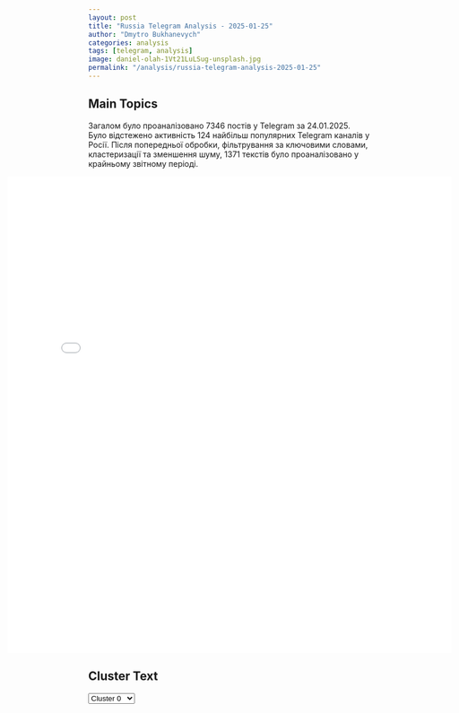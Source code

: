 ```yaml
---
layout: post
title: "Russia Telegram Analysis - 2025-01-25"
author: "Dmytro Bukhanevych"
categories: analysis
tags: [telegram, analysis]
image: daniel-olah-1Vt21LuLSug-unsplash.jpg
permalink: "/analysis/russia-telegram-analysis-2025-01-25"
---
```


<style>
    /* Adjusting iframe-container styles */
    .wide-iframe-container {
        width: calc(100% + 30vw);  /* Extending the width */
        margin-left: -15vw;       /* Negative margin to push to the left */
        overflow: hidden;         /* In case the iframe content spills over */
    }

    .wide-iframe-container iframe {
        width: 100%;  /* Making the iframe take the full width of its container */
        border: none; /* Removing any borders from the iframe */
    }

    /* Toggle mechanism */
    .hidden {
        display: none;
    }
    
    .show-content-target:checked + .show-content {
        display: block;
    }
</style>

<h2>Main Topics</h2>
<p>Загалом було проаналізовано 7346 постів у Telegram за 24.01.2025. Було відстежено активність 124 найбільш популярних Telegram каналів у Росії. Після попередньої обробки, фільтрування за ключовими словами, кластеризації та зменшення шуму, 1371 текстів було проаналізовано у крайньому звітному періоді.</p>
<!-- Embedding Main Plotly Visualization -->
<div class="wide-iframe-container">
    <iframe src="{{site.baseurl}}/visualizations/2025-01-25/fig_topics_time.html" height="850"></iframe>
</div>


<h2>Cluster Text</h2>

<!-- Dropdown to select a cluster -->
<select id="clusterSelector" onchange="displayClusterText()">
<option value="0">Cluster 0</option><option value="1">Cluster 1</option><option value="2">Cluster 2</option><option value="3">Cluster 3</option><option value="4">Cluster 4</option><option value="5">Cluster 5</option><option value="6">Cluster 6</option><option value="7">Cluster 7</option><option value="8">Cluster 8</option><option value="9">Cluster 9</option><option value="10">Cluster 10</option><option value="11">Cluster 11</option><option value="12">Cluster 12</option><option value="13">Cluster 13</option><option value="14">Cluster 14</option><option value="15">Cluster 15</option><option value="16">Cluster 16</option><option value="17">Cluster 17</option>
</select>

<!-- Display area for the selected cluster's text -->
<div id="clusterTextDisplay" class="hidden"></div>

<script type="text/javascript">
    var clusterDetails = {"0": "<b>Total Posts:</b> 32<br><b>Date:</b> 2025-01-24 21:41:07+00:00<br><b>Author:</b> pravda_gerashchenko<br><b>Link:</b> https://t.me/s/Pravda_Gerashchenko/108172<br><b>Subscribers:</b> 493310<br><b>Text:</b> \u0422\u0435\u043a\u0441\u0442: \u26a1\ufe0f\u0413\u043e\u0441\u0434\u0435\u043f\u0430\u0440\u0442\u0430\u043c\u0435\u043d\u0442 \u0421\u0428\u0410 \u0432\u0440\u0435\u043c\u0435\u043d\u043d\u043e \u043f\u0440\u0438\u043e\u0441\u0442\u0430\u043d\u043e\u0432\u0438\u043b \u043f\u043e\u0447\u0442\u0438 \u0432\u0441\u044e \u0438\u043d\u043e\u0441\u0442\u0440\u0430\u043d\u043d\u0443\u044e \u043f\u043e\u043c\u043e\u0449\u044c, \u0432 \u0442\u043e\u043c \u0447\u0438\u0441\u043b\u0435 \u0438 \u0423\u043a\u0440\u0430\u0438\u043d\u0435 \u2013 \u0421\u041c\u0418 \u041a\u0430\u043a \u0441\u043e\u043e\u0431\u0449\u0430\u044e\u0442 \u0432 \u0440\u044f\u0434\u0435 \u0438\u0437\u0434\u0430\u043d\u0438\u0439, \u0433\u043e\u0441\u0441\u0435\u043a\u0440\u0435\u0442\u0430\u0440\u044c \u0421\u0428\u0410 \u041c\u0430\u0440\u043a \u0420\u0443\u0431\u0438\u043e \u043e\u043f\u0443\u0431\u043b\u0438\u043a\u043e\u0432\u0430\u043b \u043d\u043e\u0432\u044b\u0435 \u0443\u043a\u0430\u0437\u0430\u043d\u0438\u044f, \u043f\u0440\u0438\u043e\u0441\u0442\u0430\u043d\u0430\u0432\u043b\u0438\u0432\u0430\u044e\u0449\u0438\u0435 \u0444\u0438\u043d\u0430\u043d\u0441\u0438\u0440\u043e\u0432\u0430\u043d\u0438\u0435 \u0431\u043e\u043b\u044c\u0448\u0438\u043d\u0441\u0442\u0432\u0430 \u043f\u0440\u043e\u0433\u0440\u0430\u043c\u043c \u0438\u043d\u043e\u0441\u0442\u0440\u0430\u043d\u043d\u043e\u0439 \u043f\u043e\u043c\u043e\u0449\u0438 \u043d\u0430 90 \u0434\u043d\u0435\u0439. \u0418\u0441\u043a\u043b\u044e\u0447\u0435\u043d\u0438\u0435\u043c \u0441\u0442\u0430\u043d\u0435\u0442 \u0432\u043e\u0435\u043d\u043d\u043e\u0435 \u0444\u0438\u043d\u0430\u043d\u0441\u0438\u0440\u043e\u0432\u0430\u043d\u0438\u0435 \u0415\u0433\u0438\u043f\u0442\u0430 \u0438 \u0418\u0437\u0440\u0430\u0438\u043b\u044f, \u0430 \u0442\u0430\u043a\u0436\u0435 \u0447\u0440\u0435\u0437\u0432\u044b\u0447\u0430\u0439\u043d\u0430\u044f \u043f\u0440\u043e\u0434\u043e\u0432\u043e\u043b\u044c\u0441\u0442\u0432\u0435\u043d\u043d\u0430\u044f \u043f\u043e\u043c\u043e\u0449\u044c.\u041f\u043e \u0438\u043d\u0444\u043e\u0440\u043c\u0430\u0446\u0438\u0438 Politico, \u0432\u0440\u0435\u043c\u0435\u043d\u043d\u043e \u043e\u0441\u0442\u0430\u043d\u043e\u0432\u043b\u0435\u043d\u043e \u0438 \u0432\u044b\u0434\u0435\u043b\u0435\u043d\u0438\u0435 \u0441\u0440\u0435\u0434\u0441\u0442\u0432 \u043d\u0430 \u043e\u0434\u043e\u0431\u0440\u0435\u043d\u043d\u044b\u0435 \u043f\u0440\u043e\u0435\u043a\u0442\u044b, \u0432 \u0447\u0430\u0441\u0442\u043d\u043e\u0441\u0442\u0438 \u043f\u043e\u043c\u043e\u0449\u044c \u0423\u043a\u0440\u0430\u0438\u043d\u0435. \u0418\u0441\u0442\u043e\u0447\u043d\u0438\u043a\u0438 \u0438\u0437\u0434\u0430\u043d\u0438\u044f \u0443\u0442\u0432\u0435\u0440\u0436\u0434\u0430\u044e\u0442, \u0447\u0442\u043e \u0434\u0430\u043b\u044c\u043d\u0435\u0439\u0448\u0438\u0435 \u0440\u0435\u0448\u0435\u043d\u0438\u044f \u043e \u043f\u0440\u043e\u0434\u043b\u0435\u043d\u0438\u0438, \u0438\u0437\u043c\u0435\u043d\u0435\u043d\u0438\u0438 \u0438\u043b\u0438 \u043f\u0440\u0435\u043a\u0440\u0430\u0449\u0435\u043d\u0438\u0438 \u043f\u0440\u043e\u0433\u0440\u0430\u043c\u043c \u0431\u0443\u0434\u0443\u0442 \u043f\u0440\u0438\u043d\u0438\u043c\u0430\u0442\u044c\u0441\u044f \u043f\u043e\u0441\u043b\u0435 \u0437\u0430\u0432\u0435\u0440\u0448\u0435\u043d\u0438\u044f \u0430\u043d\u0430\u043b\u0438\u0437\u0430, \u043a\u043e\u0442\u043e\u0440\u044b\u0439 \u0434\u043e\u043b\u0436\u0435\u043d \u0431\u044b\u0442\u044c \u043f\u0440\u0435\u0434\u0441\u0442\u0430\u0432\u043b\u0435\u043d \u0447\u0435\u0440\u0435\u0437 85 \u0434\u043d\u0435\u0439.\u0412 USAID (\u0410\u0433\u0435\u043d\u0442\u0441\u0442\u0432\u043e \u0421\u0428\u0410 \u043f\u043e \u043c\u0435\u0436\u0434\u0443\u043d\u0430\u0440\u043e\u0434\u043d\u043e\u043c\u0443 \u0440\u0430\u0437\u0432\u0438\u0442\u0438\u044e) \u0442\u0430\u043a\u0436\u0435 \u0437\u0430\u044f\u0432\u0438\u043b\u0438, \u0447\u0442\u043e \u0438\u043c \u043f\u0440\u0438\u043a\u0430\u0437\u0430\u043b\u0438 \u043f\u0440\u0435\u043a\u0440\u0430\u0442\u0438\u0442\u044c \u0432\u0441\u0435 \u043f\u0440\u043e\u0435\u043a\u0442\u044b \u0432 \u0423\u043a\u0440\u0430\u0438\u043d\u0435, \u043e\u0442\u043c\u0435\u0447\u0430\u0435\u0442 Reuters.\u0421\u0440\u0435\u0434\u0438 \u0437\u0430\u043c\u043e\u0440\u043e\u0436\u0435\u043d\u043d\u044b\u0445 \u043f\u0440\u043e\u0435\u043a\u0442\u043e\u0432 \u2014 \u043f\u043e\u0434\u0434\u0435\u0440\u0436\u043a\u0430 \u0448\u043a\u043e\u043b \u0438 \u043c\u0435\u0434\u0438\u0446\u0438\u043d\u0441\u043a\u0430\u044f \u043f\u043e\u043c\u043e\u0449\u044c, \u0432 \u0442\u043e\u043c \u0447\u0438\u0441\u043b\u0435 \u043d\u0435\u043e\u0442\u043b\u043e\u0436\u043d\u0430\u044f \u043f\u043e\u043c\u043e\u0449\u044c \u043c\u0430\u0442\u0435\u0440\u044f\u043c \u0438 \u0432\u0430\u043a\u0446\u0438\u043d\u0430\u0446\u0438\u044f \u0434\u0435\u0442\u0435\u0439.\u0412\u043c\u0435\u0441\u0442\u0435 \u0441 \u0442\u0435\u043c \u043a\u043e\u0440\u0440\u0435\u0441\u043f\u043e\u043d\u0434\u0435\u043d\u0442 \"\u0413\u043e\u043b\u043e\u0441\u0430 \u0410\u043c\u0435\u0440\u0438\u043a\u0438\" \u041e\u0441\u0442\u0430\u043f \u042f\u0440\u044b\u0448, \u0441\u0441\u044b\u043b\u0430\u044f\u0441\u044c \u043d\u0430 \u0438\u0441\u0442\u043e\u0447\u043d\u0438\u043a\u0438 \u0432 \u041f\u0435\u043d\u0442\u0430\u0433\u043e\u043d\u0435, \u0443\u0442\u0432\u0435\u0440\u0436\u0434\u0430\u0435\u0442, \u0447\u0442\u043e \u0443\u043a\u0430\u0437 \u0413\u043e\u0441\u0434\u0435\u043f\u0430 \u043d\u0435 \u043a\u0430\u0441\u0430\u0435\u0442\u0441\u044f \u0432\u043e\u0435\u043d\u043d\u043e\u0439 \u043f\u043e\u0434\u0434\u0435\u0440\u0436\u043a\u0438 \u0423\u043a\u0440\u0430\u0438\u043d\u044b.\ud83d\ude80 \u041f\u043e\u0434\u043f\u0438\u0441\u0430\u0442\u044c\u0441\u044f / Eng X / Blue Sky / Eng \u0422elegram", "1": "<b>Total Posts:</b> 185<br><b>Date:</b> 2025-01-24 00:01:33+00:00<br><b>Author:</b> radarrussiia<br><b>Link:</b> https://t.me/s/radarrussiia/17969<br><b>Subscribers:</b> 666955<br><b>Text:</b> \u0422\u0435\u043a\u0441\u0442: \u042d\u043d\u0433\u0435\u043b\u044c\u0441 - \u043e\u043f\u0430\u0441\u043d\u043e\u0441\u0442\u044c \u043f\u043e \u0411\u041f\u041b\u0410\u2757\ufe0f\u0420\u0430\u0434\u0430\u0440 \u043f\u043e \u0432\u0441\u0435\u0439 \u0420\u043e\u0441\u0441\u0438\u0438 - @radarrussiia", "2": "<b>Total Posts:</b> 19<br><b>Date:</b> 2025-01-24 20:45:32+00:00<br><b>Author:</b> lentachold<br><b>Link:</b> https://t.me/s/lentachold/80578<br><b>Subscribers:</b> 404319<br><b>Text:</b> \u0422\u0435\u043a\u0441\u0442: \u0412 \u0421\u043b\u043e\u0432\u0430\u043a\u0438\u0438 \u043f\u0440\u043e\u0445\u043e\u0434\u044f\u0442 \u043c\u0430\u0441\u0441\u043e\u0432\u044b\u0435 \u0430\u043d\u0442\u0438\u043f\u0440\u0430\u0432\u0438\u0442\u0435\u043b\u044c\u0441\u0442\u0432\u0435\u043d\u043d\u044b\u0435 \u043c\u0438\u0442\u0438\u043d\u0433\u0438.\u041f\u0440\u043e\u0442\u0435\u0441\u0442\u0443\u044e\u0449\u0438\u0435 \u0442\u0440\u0435\u0431\u0443\u044e\u0442 \u043e\u0442\u0441\u0442\u0430\u0432\u043a\u0438 \u043f\u0440\u0430\u0432\u0438\u0442\u0435\u043b\u044c\u0441\u0442\u0432\u0430 \u043f\u0440\u0435\u043c\u044c\u0435\u0440-\u043c\u0438\u043d\u0438\u0441\u0442\u0440\u0430 \u0420\u043e\u0431\u0435\u0440\u0442\u0430 \u0424\u0438\u0446\u043e \u0438 \u043f\u0440\u0435\u043a\u0440\u0430\u0449\u0435\u043d\u0438\u044f \u0441\u043e\u0442\u0440\u0443\u0434\u043d\u0438\u0447\u0435\u0441\u0442\u0432\u0430 \u0441 \u0420\u043e\u0441\u0441\u0438\u0435\u0439. \u0423\u0447\u0430\u0441\u0442\u043d\u0438\u043a\u0438 \u0430\u043a\u0446\u0438\u0439 \u0432\u044b\u043a\u0440\u0438\u043a\u0438\u0432\u0430\u044e\u0442 \u043b\u043e\u0437\u0443\u043d\u0433\u0438, \u0442\u0430\u043a\u0438\u0435 \u043a\u0430\u043a \u00ab\u0421\u043b\u043e\u0432\u0430\u043a\u0438\u044f \u2014 \u044d\u0442\u043e \u0415\u0432\u0440\u043e\u043f\u0430\u00bb.\u0418\u043d\u0438\u0446\u0438\u0430\u0442\u043e\u0440\u043e\u043c \u043f\u0440\u043e\u0442\u0435\u0441\u0442\u043e\u0432 \u0432\u044b\u0441\u0442\u0443\u043f\u0438\u043b\u0430 \u0433\u0440\u0430\u0436\u0434\u0430\u043d\u0441\u043a\u0430\u044f \u0430\u0441\u0441\u043e\u0446\u0438\u0430\u0446\u0438\u044f \u00ab\u041c\u0438\u0440 \u0423\u043a\u0440\u0430\u0438\u043d\u0435\u00bb.\u0420\u0430\u043d\u0435\u0435 \u0420\u043e\u0431\u0435\u0440\u0442 \u0424\u0438\u0446\u043e \u0437\u0430\u044f\u0432\u0438\u043b, \u0447\u0442\u043e \u043a\u043e\u043d\u0442\u0440\u0440\u0430\u0437\u0432\u0435\u0434\u043a\u0430 \u0441\u0442\u0440\u0430\u043d\u044b \u0440\u0430\u0441\u043f\u043e\u043b\u0430\u0433\u0430\u0435\u0442 \u0438\u043d\u0444\u043e\u0440\u043c\u0430\u0446\u0438\u0435\u0439 \u043e \u0432\u043e\u0437\u043c\u043e\u0436\u043d\u043e\u0439 \u0443\u0433\u0440\u043e\u0437\u0435 \u0433\u043e\u0441\u0443\u0434\u0430\u0440\u0441\u0442\u0432\u0435\u043d\u043d\u043e\u0433\u043e \u043f\u0435\u0440\u0435\u0432\u043e\u0440\u043e\u0442\u0430 \u0447\u0435\u0440\u0435\u0437 \u0443\u043b\u0438\u0447\u043d\u044b\u0435 \u043f\u0440\u043e\u0442\u0435\u0441\u0442\u044b \u0438 \u0437\u0430\u0445\u0432\u0430\u0442 \u0430\u0434\u043c\u0438\u043d\u0438\u0441\u0442\u0440\u0430\u0442\u0438\u0432\u043d\u044b\u0445 \u0437\u0434\u0430\u043d\u0438\u0439. \u041f\u043e \u0441\u043b\u043e\u0432\u0430\u043c \u043f\u0440\u0435\u043c\u044c\u0435\u0440\u0430, \u0432 \u0421\u043b\u043e\u0432\u0430\u043a\u0438\u044e \u043f\u0440\u0438\u0431\u044b\u043b\u0438 \u00ab\u0438\u043d\u043e\u0441\u0442\u0440\u0430\u043d\u043d\u044b\u0435 \u044d\u043a\u0441\u043f\u0435\u0440\u0442\u044b\u00bb, \u044f\u043a\u043e\u0431\u044b \u0441\u0432\u044f\u0437\u0430\u043d\u043d\u044b\u0435 \u0441 \u043f\u0440\u043e\u0432\u0435\u0434\u0435\u043d\u0438\u0435\u043c \u00ab\u0446\u0432\u0435\u0442\u043d\u044b\u0445 \u0440\u0435\u0432\u043e\u043b\u044e\u0446\u0438\u0439\u00bb \u0432 \u0413\u0440\u0443\u0437\u0438\u0438 \u0438 \u0423\u043a\u0440\u0430\u0438\u043d\u0435.", "3": "<b>Total Posts:</b> 68<br><b>Date:</b> 2025-01-24 10:47:53+00:00<br><b>Author:</b> voenkorkotenok<br><b>Link:</b> https://t.me/s/voenkorKotenok/61642<br><b>Subscribers:</b> 385082<br><b>Text:</b> \u0422\u0435\u043a\u0441\u0442: \u0412\u0435\u043b\u0438\u043a\u0430\u044f \u041d\u043e\u0432\u043e\u0441\u0451\u043b\u043a\u0430.\u0428\u0442\u0443\u0440\u043c\u044b \u0413\u0440\u0412 \"\u0412\u043e\u0441\u0442\u043e\u043a \u043f\u0440\u043e\u0434\u043e\u043b\u0436\u0430\u044e\u0442 \u043e\u0441\u0432\u043e\u0431\u043e\u0436\u0434\u0430\u0442\u044c \u043e\u0442 \u0443\u043a\u0440\u043e\u043f\u043e\u0432\u0441\u043a\u043e\u0439 \u043d\u0435\u0447\u0438\u0441\u0442\u0438\u00a0 \u043f\u0433\u0442. \u0413\u0430\u0440\u043d\u0438\u0437\u043e\u043d \u0440\u0430\u0437\u0440\u0435\u0437\u0430\u043d \u043d\u0430 \u0434\u0432\u0435 \u0447\u0430\u0441\u0442\u0438. \u0418\u0434\u0451\u0442 \u043f\u043b\u0430\u043d\u043e\u043c\u0435\u0440\u043d\u043e\u0435 \u0435\u0433\u043e \u0443\u043d\u0438\u0447\u0442\u043e\u0436\u0435\u043d\u0438\u0435. \u041f\u043b\u043e\u0442\u043d\u043e \u0440\u0430\u0431\u043e\u0442\u0430\u044e\u0442 \u0430\u0440\u0442\u0438\u043b\u043b\u0435\u0440\u0438\u044f, \u0430\u0440\u043c\u0435\u0439\u0441\u043a\u0430\u044f \u0430\u0432\u0438\u0430\u0446\u0438\u044f, \u043d\u0430\u0448\u0438 \u043e\u043f\u0435\u0440\u0430\u0442 \u043e\u0440\u044b \u0411\u041f\u041b\u0410 \u043a\u043e\u0441\u044f\u0442 \u0443\u043a\u0440\u043e\u043f, \u0447\u0435\u043c\u0443 \u0432 \u043f\u043e\u0434\u0442\u0432\u0435\u0440\u0436\u0434\u0435\u043d\u0438\u0435 \u0438\u043c\u0435\u044e\u0442\u0441\u044f \u043c\u043d\u043e\u0436\u0435\u0441\u0442\u0432\u0435\u043d\u043d\u044b\u0435 \u0432\u0438\u0434\u0435\u043e\u0444\u0438\u043a\u0441\u0430\u0446\u0438\u0438. \u041d\u0438 \u043e \u043a\u0430\u043a\u043e\u043c \u043e\u0442\u0445\u043e\u0434\u0435 \u0412\u0421\u0423 \u0438\u0437 \u043f\u0433\u0442 \u0438 \u0440\u0435\u0447\u0438 \u043d\u0435\u0442. \u0418\u043d\u0444\u043e\u0440\u043c\u0430\u0446\u0438\u044f, \u0447\u0442\u043e \u044f\u043a\u043e\u0431\u044b \u0443\u043a\u0440\u044b \u0441\u043c\u043e\u0433\u043b\u0438 \u0432\u044b\u0432\u0435\u0441\u0442\u0438 \u0433\u0430\u0440\u043d\u0438\u0437\u043e\u043d, \u043d\u0435 \u0441\u043e\u043e\u0442\u0432\u0435\u0442\u0441\u0442\u0432\u0443\u0435\u0442 \u0434\u0435\u0439\u0441\u0442\u0432\u0438\u0442\u0435\u043b\u044c\u043d\u043e\u0441\u0442\u0438. \u0412\u0441\u0435 \u043f\u043e\u043f\u044b\u0442\u043a\u0438 \u0432\u044b\u0445\u043e\u0434\u0430 \u043f\u0440\u043e\u0442\u0438\u0432\u043d\u0438\u043a\u0430 \u043f\u0435\u0440\u0435\u0441\u0435\u043a\u0430\u044e\u0442\u0441\u044f \u043d\u0430\u0448\u0438\u043c\u0438 \u0441\u0440\u0435\u0434\u0441\u0442\u0432\u0430\u043c\u0438 \u043f\u043e\u0440\u0430\u0436\u0435\u043d\u0438\u044f. @voenkorKotenok", "4": "<b>Total Posts:</b> 15<br><b>Date:</b> 2025-01-24 12:00:15+00:00<br><b>Author:</b> infomoscow24<br><b>Link:</b> https://t.me/s/infomoscow24/76418<br><b>Subscribers:</b> 443173<br><b>Text:</b> \u0422\u0435\u043a\u0441\u0442: \u25b6\ufe0f\u041f\u0440\u0438\u043c\u0435\u0440\u043d\u043e 450 \u0442\u044b\u0441\u044f\u0447 \u0447\u0435\u043b\u043e\u0432\u0435\u043a \u0437\u0430\u043a\u043b\u044e\u0447\u0438\u043b\u0438 \u043a\u043e\u043d\u0442\u0440\u0430\u043a\u0442 \u043d\u0430 \u0432\u043e\u0435\u043d\u043d\u0443\u044e \u0441\u043b\u0443\u0436\u0431\u0443 \u0432 2024 \u0433\u043e\u0434\u0443, \u0435\u0449\u0435 40 \u0442\u044b\u0441\u044f\u0447 \u0432\u0441\u0442\u0443\u043f\u0438\u043b\u0438 \u0432 \u0434\u043e\u0431\u0440\u043e\u0432\u043e\u043b\u044c\u0447\u0435\u0441\u043a\u0438\u0435 \u0444\u043e\u0440\u043c\u0438\u0440\u043e\u0432\u0430\u043d\u0438\u044f, \u0441\u043e\u043e\u0431\u0449\u0438\u043b \u0414\u043c\u0438\u0442\u0440\u0438\u0439 \u041c\u0435\u0434\u0432\u0435\u0434\u0435\u0432. \u0422\u0430\u043a\u0438\u0435 \u0442\u0435\u043c\u043f\u044b \u043d\u0430\u0431\u043e\u0440\u0430 \u043f\u043e \u043a\u043e\u043d\u0442\u0440\u0430\u043a\u0442\u0443 \u043d\u0430\u0434\u043e \u0441\u043e\u0445\u0440\u0430\u043d\u044f\u0442\u044c \u0438 \u0434\u0430\u043b\u044c\u0448\u0435, \u0434\u043e\u0431\u0430\u0432\u0438\u043b \u0437\u0430\u043c\u0433\u043b\u0430\u0432\u044b \u0421\u043e\u0432\u0431\u0435\u0437\u0430.\ud83c\udd97 \u041f\u043e\u0434\u043f\u0438\u0441\u0430\u0442\u044c\u0441\u044f \u043d\u0430 \u041c\u043e\u0441\u043a\u0432\u0430 24", "5": "<b>Total Posts:</b> 16<br><b>Date:</b> 2025-01-24 10:35:11+00:00<br><b>Author:</b> novosti_efir<br><b>Link:</b> https://t.me/s/novosti_efir/65323<br><b>Subscribers:</b> 3583674<br><b>Text:</b> \u0422\u0435\u043a\u0441\u0442: \u0422\u0440\u0430\u043c\u043f \u043e\u0431\u0432\u0438\u043d\u0438\u043b \u0420\u043e\u0441\u0441\u0438\u044e \u0432 \u043a\u0440\u0430\u0436\u0435 \u0433\u0438\u043f\u0435\u0440\u0437\u0432\u0443\u043a\u043e\u0432\u044b\u0445 \u0440\u0430\u043a\u0435\u0442.\u041f\u043e \u0435\u0433\u043e \u0441\u043b\u043e\u0432\u0430\u043c, \u0432\u043e \u0432\u0440\u0435\u043c\u0435\u043d\u0430 \u043f\u0440\u0430\u0432\u043b\u0435\u043d\u0438\u044f \u0411\u0430\u0440\u0430\u043a\u0430 \u041e\u0431\u0430\u043c\u044b \u00ab\u043e\u0447\u0435\u043d\u044c \u043f\u043b\u043e\u0445\u043e\u0439 \u0447\u0435\u043b\u043e\u0432\u0435\u043a\u00bb \u043f\u0435\u0440\u0435\u0434\u0430\u043b \u041c\u043e\u0441\u043a\u0432\u0435 \u0447\u0435\u0440\u0442\u0435\u0436\u0438, \u0438\u0437-\u0437\u0430 \u0447\u0435\u0433\u043e \u0443 \u0421\u0428\u0410 \u0434\u043e \u0441\u0438\u0445 \u043f\u043e\u0440 \u043d\u0435\u0442 \u0433\u0438\u043f\u0435\u0440\u0437\u0432\u0443\u043a\u043e\u0432\u043e\u0433\u043e \u043e\u0440\u0443\u0436\u0438\u044f.\u0422\u0440\u0430\u043c\u043f \u0440\u0430\u0441\u0441\u043a\u0430\u0437\u0430\u043b, \u0447\u0442\u043e \u0443\u0436\u0435 \u043e\u0442\u0434\u0430\u043b \u043f\u0440\u0438\u043a\u0430\u0437 \u043e \u0441\u043e\u0437\u0434\u0430\u043d\u0438\u0438 \u0442\u0443\u0440\u0431\u043e\u0433\u0438\u043f\u0435\u0440\u0437\u0432\u0443\u043a\u043e\u0432\u043e\u0433\u043e \u043e\u0440\u0443\u0436\u0438\u044f, \u043e\u0434\u043d\u0430\u043a\u043e \u0420\u043e\u0441\u0441\u0438\u044f \u0442\u0430\u043a\u043e\u0435 \u0443\u0436\u0435 \u0441\u043e\u0437\u0434\u0430\u043b\u0430. \u0422\u043e\u0436\u0435 \u043f\u043e \u0432\u0438\u043d\u0435 \u0430\u0434\u043c\u0438\u043d\u0438\u0441\u0442\u0440\u0430\u0446\u0438\u0438 \u041e\u0431\u0430\u043c\u044b\ud83d\udce2 \u041f\u0440\u044f\u043c\u043e\u0439 \u044d\u0444\u0438\u0440", "6": "<b>Total Posts:</b> 25<br><b>Date:</b> 2025-01-24 04:36:17+00:00<br><b>Author:</b> dimsmirnov175<br><b>Link:</b> https://t.me/s/dimsmirnov175/88827<br><b>Subscribers:</b> 343421<br><b>Text:</b> \u0422\u0435\u043a\u0441\u0442: \u041c\u0438\u043d\u043e\u0431\u043e\u0440\u043e\u043d\u044b \u0420\u043e\u0441\u0441\u0438\u0438:\u0412 \u0442\u0435\u0447\u0435\u043d\u0438\u0435 \u043f\u0440\u043e\u0448\u0435\u0434\u0448\u0435\u0439 \u043d\u043e\u0447\u0438 \u0434\u0435\u0436\u0443\u0440\u043d\u044b\u043c\u0438 \u0441\u0440\u0435\u0434\u0441\u0442\u0432\u0430\u043c\u0438 \u041f\u0412\u041e \u043f\u0435\u0440\u0435\u0445\u0432\u0430\u0447\u0435\u043d \u0438 \u0443\u043d\u0438\u0447\u0442\u043e\u0436\u0435\u043d 121 \u0443\u043a\u0440\u0430\u0438\u043d\u0441\u043a\u0438\u0439 \u0431\u0435\u0441\u043f\u0438\u043b\u043e\u0442\u043d\u044b\u0439 \u043b\u0435\u0442\u0430\u0442\u0435\u043b\u044c\u043d\u044b\u0439 \u0430\u043f\u043f\u0430\u0440\u0430\u0442: 37 \u2013 \u043d\u0430\u0434 \u0442\u0435\u0440\u0440\u0438\u0442\u043e\u0440\u0438\u0435\u0439 \u0411\u0440\u044f\u043d\u0441\u043a\u043e\u0439 \u043e\u0431\u043b\u0430\u0441\u0442\u0438, 20 \u2013 \u043d\u0430\u0434 \u0442\u0435\u0440\u0440\u0438\u0442\u043e\u0440\u0438\u0435\u0439 \u0420\u044f\u0437\u0430\u043d\u0441\u043a\u043e\u0439 \u043e\u0431\u043b\u0430\u0441\u0442\u0438, 17 \u2014 \u043d\u0430\u0434 \u0442\u0435\u0440\u0440\u0438\u0442\u043e\u0440\u0438\u0435\u0439 \u041a\u0443\u0440\u0441\u043a\u043e\u0439 \u043e\u0431\u043b\u0430\u0441\u0442\u0438, 17 \u2013 \u043d\u0430\u0434 \u0442\u0435\u0440\u0440\u0438\u0442\u043e\u0440\u0438\u0435\u0439 \u0421\u0430\u0440\u0430\u0442\u043e\u0432\u0441\u043a\u043e\u0439 \u043e\u0431\u043b\u0430\u0441\u0442\u0438, 7 \u2013 \u043d\u0430\u0434 \u0442\u0435\u0440\u0440\u0438\u0442\u043e\u0440\u0438\u0435\u0439 \u0420\u043e\u0441\u0442\u043e\u0432\u0441\u043a\u043e\u0439 \u043e\u0431\u043b\u0430\u0441\u0442\u0438, 6 \u2013 \u043d\u0430\u0434 \u0442\u0435\u0440\u0440\u0438\u0442\u043e\u0440\u0438\u0435\u0439 \u041c\u043e\u0441\u043a\u043e\u0432\u0441\u043a\u043e\u0439 \u043e\u0431\u043b\u0430\u0441\u0442\u0438, 6 \u2013 \u043d\u0430\u0434 \u0442\u0435\u0440\u0440\u0438\u0442\u043e\u0440\u0438\u0435\u0439 \u0411\u0435\u043b\u0433\u043e\u0440\u043e\u0434\u0441\u043a\u043e\u0439 \u043e\u0431\u043b\u0430\u0441\u0442\u0438, 3 \u2013 \u043d\u0430\u0434 \u0442\u0435\u0440\u0440\u0438\u0442\u043e\u0440\u0438\u0435\u0439 \u0412\u043e\u0440\u043e\u043d\u0435\u0436\u0441\u043a\u043e\u0439 \u043e\u0431\u043b\u0430\u0441\u0442\u0438, 2 \u2013 \u043d\u0430\u0434 \u0442\u0435\u0440\u0440\u0438\u0442\u043e\u0440\u0438\u0435\u0439 \u0422\u0443\u043b\u044c\u0441\u043a\u043e\u0439 \u043e\u0431\u043b\u0430\u0441\u0442\u0438, 2 \u2013 \u043d\u0430\u0434 \u0442\u0435\u0440\u0440\u0438\u0442\u043e\u0440\u0438\u0435\u0439 \u041e\u0440\u043b\u043e\u0432\u0441\u043a\u043e\u0439 \u043e\u0431\u043b\u0430\u0441\u0442\u0438, 2 \u2013 \u043d\u0430\u0434 \u0442\u0435\u0440\u0440\u0438\u0442\u043e\u0440\u0438\u0435\u0439 \u041b\u0438\u043f\u0435\u0446\u043a\u043e\u0439 \u043e\u0431\u043b\u0430\u0441\u0442\u0438, 1 \u2013 \u043d\u0430\u0434 \u0442\u0435\u0440\u0440\u0438\u0442\u043e\u0440\u0438\u0435\u0439 \u0420\u0435\u0441\u043f\u0443\u0431\u043b\u0438\u043a\u0438 \u041a\u0440\u044b\u043c \u0438 1 \u2013 \u043d\u0430\u0434 \u041c\u043e\u0441\u043a\u0432\u043e\u0439.\u041f\u043e\u0434\u043f\u0438\u0448\u0438\u0441\u044c \u043d\u0430 \u041f\u0423\u041b N3", "7": "<b>Total Posts:</b> 21<br><b>Date:</b> 2025-01-24 16:09:14+00:00<br><b>Author:</b> novosti_voinaa<br><b>Link:</b> https://t.me/s/novosti_voinaa/27353<br><b>Subscribers:</b> 3268234<br><b>Text:</b> \u0422\u0435\u043a\u0441\u0442: \u00ab\u0414\u0430 \u043b\u0430\u0434\u043d\u043e? \u0411\u043e\u043b\u044c\u0448\u0435!\u00bb \u0412\u043b\u0430\u0434\u0438\u043c\u0438\u0440 \u041f\u0443\u0442\u0438\u043d \u043f\u043e\u0438\u043d\u0442\u0435\u0440\u0435\u0441\u043e\u0432\u0430\u043b\u0441\u044f, \u043a\u0430\u043a\u0430\u044f \u0441\u0440\u0435\u0434\u043d\u044f\u044f \u0437\u0430\u0440\u043f\u043b\u0430\u0442\u0430 \u0432 \u041c\u043e\u0441\u043a\u0432\u0435.\u2014 140-160 \u0442\u044b\u0441\u044f\u0447 \u0440\u0443\u0431\u043b\u0435\u0439, \u2014 \u043e\u0442\u0432\u0435\u0442\u0438\u043b \u0421\u0435\u0440\u0433\u0435\u0439 \u0421\u043e\u0431\u044f\u043d\u0438\u043d.\u041f\u0440\u0435\u0437\u0438\u0434\u0435\u043d\u0442, \u043a\u0430\u0436\u0435\u0442\u0441\u044f, \u043d\u0435 \u043f\u043e\u0432\u0435\u0440\u0438\u043b, \u0447\u0442\u043e \u0442\u0430\u043a \u043c\u0430\u043b\u043e.\u0416\u0438\u0442\u0435\u043b\u0438 \u0440\u0435\u0433\u0438\u043e\u043d\u043e\u0432, \u0447\u0442\u043e \u0441 \u043b\u0438\u0446\u043e\u043c?\u041f\u043e\u0434\u043f\u0438\u0441\u0430\u0442\u044c\u0441\u044f \u043d\u0430 \u0421\u041c\u0418", "8": "<b>Total Posts:</b> 265<br><b>Date:</b> 2025-01-24 14:52:47+00:00<br><b>Author:</b> dva_majors<br><b>Link:</b> https://t.me/s/dva_majors/63096<br><b>Subscribers:</b> 1218631<br><b>Text:</b> \u0422\u0435\u043a\u0441\u0442: \u0412\u0435\u0440\u0445\u043e\u0432\u043d\u044b\u0439:\u25aa\ufe0f\u0420\u043e\u0441\u0441\u0438\u044f \u0433\u043e\u0442\u043e\u0432\u0430 \u043a \u043f\u0435\u0440\u0435\u0433\u043e\u0432\u043e\u0440\u0430\u043c \u043f\u043e \u0423\u043a\u0440\u0430\u0438\u043d\u0435\u25aa\ufe0f\u041c\u043e\u0441\u043a\u0432\u0430 \u0432\u0438\u0434\u0438\u0442 \u0437\u0430\u044f\u0432\u043b\u0435\u043d\u0438\u044f \u0422\u0440\u0430\u043c\u043f\u0430 \u043e \u0433\u043e\u0442\u043e\u0432\u043d\u043e\u0441\u0442\u0438 \u043a \u0441\u043e\u0432\u043c\u0435\u0441\u0442\u043d\u043e\u0439 \u0440\u0430\u0431\u043e\u0442\u0435, \u0432\u0441\u0435\u0433\u0434\u0430 \u043a \u044d\u0442\u043e\u043c\u0443 \u043e\u0442\u043a\u0440\u044b\u0442\u0430.\u2757\ufe0f\u041d\u041e:\u0420\u0435\u0448\u0435\u043d\u0438\u0435 \u0417\u0435\u043b\u0435\u043d\u0441\u043a\u043e\u0433\u043e \u043e \u0437\u0430\u043f\u0440\u0435\u0442\u0435 \u0434\u0438\u0430\u043b\u043e\u0433\u0430 \u0441 \u0420\u0424 \u0434\u0435\u043b\u0430\u0435\u0442 \u043d\u0435\u043b\u0435\u0433\u0438\u0442\u0438\u043c\u043d\u044b\u043c\u0438 \u0432\u043e\u0437\u043c\u043e\u0436\u043d\u044b\u0435 \u043f\u0435\u0440\u0435\u0433\u043e\u0432\u043e\u0440\u044b\u25aa\ufe0f\u0423 \u0422\u0440\u0430\u043c\u043f\u0430 \u0432 2020 \u0433. \u0443\u043a\u0440\u0430\u043b\u0438 \u043f\u043e\u0431\u0435\u0434\u0443 \u043d\u0430 \u0432\u044b\u0431\u043e\u0440\u0430\u0445. \u0415\u0441\u043b\u0438 \u0431\u044b \u0435\u0451 \u043d\u0435 \u0443\u043a\u0440\u0430\u043b\u0438, \u043d\u044b\u043d\u0435\u0448\u043d\u0435\u0433\u043e \u043a\u0440\u0438\u0437\u0438\u0441\u0430 \u0432 \u0423\u043a\u0440\u0430\u0438\u043d\u0435 \u043c\u043e\u0433\u043b\u043e \u043d\u0435 \u0431\u044b\u0442\u044c\u0414\u0432\u0430 \u043c\u0430\u0439\u043e\u0440\u0430", "9": "<b>Total Posts:</b> 129<br><b>Date:</b> 2025-01-24 11:35:01+00:00<br><b>Author:</b> ostashkonews<br><b>Link:</b> https://t.me/s/OstashkoNews/169174<br><b>Subscribers:</b> 415486<br><b>Text:</b> \u0422\u0435\u043a\u0441\u0442: \ud83e\ude96 \u0412\u0421\u0423 \u0441\u043e\u0441\u0440\u0435\u0434\u043e\u0442\u0430\u0447\u0438\u0432\u0430\u044e\u0442 \u0441\u0432\u043e\u0438 \u0441\u0438\u043b\u044b \u0434\u043b\u044f \u043e\u0431\u043e\u0440\u043e\u043d\u044b \u0437\u0430\u0445\u0432\u0430\u0447\u0435\u043d\u043d\u044b\u0445 \u0442\u0435\u0440\u0440\u0438\u0442\u043e\u0440\u0438\u0439 \u0432 \u041a\u0443\u0440\u0441\u043a\u043e\u0439 \u043e\u0431\u043b\u0430\u0441\u0442\u0438\u041e\u0436\u0435\u0441\u0442\u043e\u0447\u0451\u043d\u043d\u044b\u0435 \u0431\u043e\u0438 \u043d\u0430 \u043a\u0443\u0440\u0441\u043a\u043e\u043c \u043d\u0430\u043f\u0440\u0430\u0432\u043b\u0435\u043d\u0438\u0438 \u043f\u0440\u043e\u0434\u043e\u043b\u0436\u0430\u044e\u0442\u0441\u044f. \u0412 \u043d\u0430\u0441\u0442\u043e\u044f\u0449\u0435\u0435 \u0432\u0440\u0435\u043c\u044f \u043d\u0430 \u043f\u0440\u0438\u0433\u0440\u0430\u043d\u0438\u0447\u044c\u0435 \u0441\u043e\u0441\u0440\u0435\u0434\u043e\u0442\u043e\u0447\u0435\u043d\u043e \u043d\u0430\u0438\u0431\u043e\u043b\u044c\u0448\u0435\u0435 \u043a\u043e\u043b\u0438\u0447\u0435\u0441\u0442\u0432\u043e \u0431\u043e\u0435\u0432\u0438\u043a\u043e\u0432 \u041d\u0435\u0437\u0430\u043b\u0435\u0436\u043d\u043e\u0439, \u043f\u043e\u044d\u0442\u043e\u043c\u0443 \u043f\u0440\u043e\u0434\u0432\u0438\u0436\u0435\u043d\u0438\u0435 \u0412\u0421 \u0420\u0424 \u043f\u0440\u043e\u0445\u043e\u0434\u0438\u0442 \u043e\u0447\u0435\u043d\u044c \u0432\u044f\u0437\u043a\u043e.\u25aa\ufe0f\u0412 \u0440\u0435\u0437\u0443\u043b\u044c\u0442\u0430\u0442\u0435 \u0430\u0432\u0438\u0430\u0446\u0438\u043e\u043d\u043d\u044b\u0445 \u0438 \u0430\u0440\u0442\u0438\u043b\u043b\u0435\u0440\u0438\u0439\u0441\u043a\u0438\u0445 \u0443\u0434\u0430\u0440\u043e\u0432 \u043f\u043e \u043f\u043e\u0437\u0438\u0446\u0438\u044f\u043c \u0412\u0421\u0423 \u0432 \u0440\u0430\u0439\u043e\u043d\u0430\u0445 \u0411\u043e\u0433\u0434\u0430\u043d\u043e\u0432\u043a\u0438, \u0413\u0443\u0435\u0432\u043e \u0438 \u041a\u0430\u0437\u0430\u0447\u044c\u0435\u0439 \u041b\u043e\u043a\u043d\u0438 \u0431\u044b\u043b\u0438 \u0443\u043d\u0438\u0447\u0442\u043e\u0436\u0435\u043d\u044b \u0436\u0438\u0432\u0430\u044f \u0441\u0438\u043b\u0430 \u0438 \u0442\u0435\u0445\u043d\u0438\u043a\u0430 \u0432\u0440\u0430\u0433\u0430. \u25aa\ufe0f\u041d\u0430 \u043a\u0430\u0434\u0440\u0430\u0445 \u2013 \u0430\u043c\u0435\u0440\u0438\u043a\u0430\u043d\u0441\u043a\u0438\u0439 \u0442\u0430\u043d\u043a \u00abAbrams\u00bb, \u0432\u044b\u0432\u0435\u0434\u0435\u043d\u043d\u044b\u0439 \u0438\u0437 \u0441\u0442\u0440\u043e\u044f \u0432 \u0440\u0430\u0439\u043e\u043d\u0435 \u0434\u0435\u0440\u0435\u0432\u043d\u0438 \u0412\u0438\u043a\u0442\u043e\u0440\u043e\u0432\u043a\u0430 \u041a\u0443\u0440\u0441\u043a\u043e\u0439 \u043e\u0431\u043b\u0430\u0441\u0442\u0438.\u2796\u0420\u0430\u043d\u0435\u0435 \u0441\u043e\u043e\u0431\u0449\u0430\u043b\u043e\u0441\u044c, \u0447\u0442\u043e \u043f\u043e\u0442\u0435\u0440\u0438 \u0443\u043a\u0440\u0430\u0438\u043d\u0441\u043a\u0438\u0445 \u0431\u043e\u0435\u0432\u0438\u043a\u043e\u0432 \u0432 \u041a\u0443\u0440\u0441\u043a\u043e\u0439 \u043e\u0431\u043b\u0430\u0441\u0442\u0438 \u043f\u0435\u0440\u0435\u0432\u0430\u043b\u0438\u043b\u0438 \u0437\u0430 50 \u0442\u044b\u0441\u044f\u0447.\u041e\u0441\u0442\u0430\u0448\u043a\u043e! \u0412\u0430\u0436\u043d\u043e\u0435 | \u043f\u043e\u0434\u043f\u0438\u0448\u0438\u0441\u044c | #\u0432\u0430\u0436\u043d\u043e\u0435", "10": "<b>Total Posts:</b> 28<br><b>Date:</b> 2025-01-24 09:41:19+00:00<br><b>Author:</b> ejdailyru<br><b>Link:</b> https://t.me/s/ejdailyru/297733<br><b>Subscribers:</b> 562543<br><b>Text:</b> \u0422\u0435\u043a\u0441\u0442: \u2757\ufe0f\u041f\u0443\u0442\u0438\u043d \u0433\u043e\u0442\u043e\u0432 \u043a \u043a\u043e\u043d\u0442\u0430\u043a\u0442\u0443 \u0441 \u0422\u0440\u0430\u043c\u043f\u043e\u043c, \u041c\u043e\u0441\u043a\u0432\u0430 \u0436\u0434\u0435\u0442 \u0441\u0438\u0433\u043d\u0430\u043b\u043e\u0432, \u043f\u0440\u043e\u0438\u043d\u0444\u043e\u0440\u043c\u0438\u0440\u0443\u0435\u0442 \u043e \u0432\u043e\u0437\u043c\u043e\u0436\u043d\u043e\u043c \u0440\u0430\u0437\u0433\u043e\u0432\u043e\u0440\u0435 \u0441\u0432\u043e\u0435\u0432\u0440\u0435\u043c\u0435\u043d\u043d\u043e, \u0437\u0430\u044f\u0432\u0438\u043b \u041f\u0435\u0441\u043a\u043e\u0432.\u041f\u043b\u0430\u0442\u0444\u043e\u0440\u043c\u0430 X (ru)|\u041f\u043b\u0430\u0442\u0444\u043e\u0440\u043ca \u0425 (eng)|BlueSky|WhatsApp", "11": "<b>Total Posts:</b> 137<br><b>Date:</b> 2025-01-24 06:01:11+00:00<br><b>Author:</b> ejdailyru<br><b>Link:</b> https://t.me/s/ejdailyru/297676<br><b>Subscribers:</b> 562543<br><b>Text:</b> \u0422\u0435\u043a\u0441\u0442: \u0415\u0416. \u0423\u0442\u0440\u043e \u2014 \u0433\u043b\u0430\u0432\u043d\u044b\u0435 \u043d\u043e\u0432\u043e\u0441\u0442\u0438 \u043a \u044d\u0442\u043e\u043c\u0443 \u0447\u0430\u0441\u0443:1\ufe0f\u20e3 \u0412\u0421\u0423 \u044d\u0442\u043e\u0439 \u043d\u043e\u0447\u044c\u044e \u043f\u0440\u0435\u0434\u043f\u0440\u0438\u043d\u044f\u043b\u0438 \u043c\u0430\u0441\u0441\u0438\u0440\u043e\u0432\u0430\u043d\u043d\u0443\u044e \u0430\u0442\u0430\u043a\u0443 \u0411\u041f\u041b\u0410 \u043d\u0430 \u0440\u043e\u0441\u0441\u0438\u0439\u0441\u043a\u0438\u0435 \u0440\u0435\u0433\u0438\u043e\u043d\u044b, \u0441\u0440\u0435\u0434\u0441\u0442\u0432\u0430\u043c\u0438 \u041f\u0412\u041e \u0431\u044b\u043b \u0443\u043d\u0438\u0447\u0442\u043e\u0436\u0435\u043d 121 \u0434\u0440\u043e\u043d. \u0412 \u0420\u044f\u0437\u0430\u043d\u0438 \u0431\u044b\u043b \u0430\u0442\u0430\u043a\u043e\u0432\u0430\u043d \u043d\u0435\u0444\u0442\u0435\u0437\u0430\u0432\u043e\u0434. \u0412 \u0440\u0435\u0437\u0443\u043b\u044c\u0442\u0430\u0442\u0435 \u043f\u0430\u0434\u0435\u043d\u0438\u044f \u043e\u0431\u043b\u043e\u043c\u043a\u043e\u0432 \u043e\u0434\u043d\u043e\u0433\u043e \u0438\u0437 \u0431\u0435\u0441\u043f\u0438\u043b\u043e\u0442\u043d\u0438\u043a\u043e\u0432 \u0442\u0430\u043a\u0436\u0435 \u0437\u0430\u0433\u043e\u0440\u0435\u043b\u0441\u044f \u0447\u0430\u0441\u0442\u043d\u044b\u0439 \u0434\u043e\u043c \u0432 \u043e\u0434\u043d\u043e\u043c \u0438\u0437 \u0440\u0430\u0439\u043e\u043d\u043e\u0432. \u0410\u0442\u0430\u043a\u0435 \u0442\u0430\u043a\u0436\u0435 \u043f\u043e\u0434\u0432\u0435\u0440\u0433\u0441\u044f \u0421\u0430\u0440\u0430\u0442\u043e\u0432 \u0438 \u042d\u043d\u0433\u0435\u043b\u044c\u0441, \u0431\u044b\u043b\u0438 \u0441\u043b\u044b\u0448\u043d\u044b \u0432\u0437\u0440\u044b\u0432\u044b.2\ufe0f\u20e3 \u041f\u0440\u0438\u0442\u043e\u043a \u0434\u043e\u043b\u043b\u0430\u0440\u043e\u0432 \u0432 \u0420\u043e\u0441\u0441\u0438\u044e \u0440\u0443\u0445\u043d\u0443\u043b \u0434\u043e \u0443\u0440\u043e\u0432\u043d\u0435\u0439 \u0441\u0435\u0440\u0435\u0434\u0438\u043d\u044b 1990\u0445. \u0420\u043e\u0441\u0441\u0438\u0439\u0441\u043a\u0430\u044f \u044d\u043a\u043e\u043d\u043e\u043c\u0438\u043a\u0430 \u043f\u0435\u0440\u0435\u0436\u0438\u0432\u0430\u0435\u0442 \u043d\u0430\u0440\u0430\u0441\u0442\u0430\u044e\u0449\u0438\u0439 \u0434\u0435\u0444\u0438\u0446\u0438\u0442 \u043a\u043b\u044e\u0447\u0435\u0432\u044b\u0445 \u043c\u0438\u0440\u043e\u0432\u044b\u0445 \u0432\u0430\u043b\u044e\u0442 \u0438\u0437-\u0437\u0430 \u0443\u0436\u0435\u0441\u0442\u043e\u0447\u0435\u043d\u0438\u044f \u0437\u0430\u043f\u0430\u0434\u043d\u044b\u0445 \u0444\u0438\u043d\u0430\u043d\u0441\u043e\u0432\u044b\u0445 \u0441\u0430\u043d\u043a\u0446\u0438\u0439.3\ufe0f\u20e3 \u041f\u0440\u0435\u0437\u0438\u0434\u0435\u043d\u0442 \u0421\u0428\u0410 \u0422\u0440\u0430\u043c\u043f \u0437\u0430\u044f\u0432\u0438\u043b \u043e \u0436\u0435\u043b\u0430\u043d\u0438\u0438 \u043d\u0435\u043c\u0435\u0434\u043b\u0435\u043d\u043d\u043e \u0432\u0441\u0442\u0440\u0435\u0442\u0438\u0442\u044c\u0441\u044f \u0441 \u0412\u043b\u0430\u0434\u0438\u043c\u0438\u0440\u043e\u043c \u041f\u0443\u0442\u0438\u043d\u044b\u043c. \u041e\u043d \u0441\u0447\u0438\u0442\u0430\u0435\u0442, \u0447\u0442\u043e \u0412\u043b\u0430\u0434\u0438\u043c\u0438\u0440 \u0417\u0435\u043b\u0435\u043d\u0441\u043a\u0438\u0439 \u043d\u0435 \u0434\u043e\u043b\u0436\u0435\u043d \u0431\u044b\u043b \u0434\u043e\u043f\u0443\u0441\u0442\u0438\u0442\u044c \u0432\u043e\u0435\u043d\u043d\u043e\u0433\u043e \u043a\u043e\u043d\u0444\u043b\u0438\u043a\u0442\u0430 \u043d\u0430 \u0423\u043a\u0440\u0430\u0438\u043d\u0435.", "12": "<b>Total Posts:</b> 37<br><b>Date:</b> 2025-01-24 17:46:06+00:00<br><b>Author:</b> readovkanews<br><b>Link:</b> https://t.me/s/readovkanews/92275<br><b>Subscribers:</b> 2917267<br><b>Text:</b> \u0422\u0435\u043a\u0441\u0442: \u2757\ufe0f\u041f\u0443\u0442\u0438\u043d \u043d\u0430\u0433\u0440\u0430\u0434\u0438\u043b \u043e\u0440\u0434\u0435\u043d\u043e\u043c \u00ab\u041c\u0443\u0436\u0435\u0441\u0442\u0432\u0430\u00bb \u043f\u043e\u0441\u043c\u0435\u0440\u0442\u043d\u043e \u043a\u043e\u0440\u0440\u0435\u0441\u043f\u043e\u043d\u0434\u0435\u043d\u0442\u0430 \u0438\u0437\u0434\u0430\u043d\u0438\u044f \u00ab\u0418\u0437\u0432\u0435\u0441\u0442\u0438\u044f\u00bb \u0410\u043b\u0435\u043a\u0441\u0430\u043d\u0434\u0440\u0430 \u041c\u0430\u0440\u0442\u0435\u043c\u044c\u044f\u043d\u043e\u0432\u0430", "13": "<b>Total Posts:</b> 17<br><b>Date:</b> 2025-01-24 16:34:44+00:00<br><b>Author:</b> ssigny<br><b>Link:</b> https://t.me/s/ssigny/124504<br><b>Subscribers:</b> 491931<br><b>Text:</b> \u0422\u0435\u043a\u0441\u0442: \u2757\ufe0f\u041a\u043e\u043d\u0444\u043b\u0438\u043a\u0442 \u043d\u0430 \u0423\u043a\u0440\u0430\u0438\u043d\u0435 \"\u043d\u0435 \u0443\u0434\u0430\u0441\u0442\u0441\u044f \u0437\u0430\u0432\u0435\u0440\u0448\u0438\u0442\u044c \u043f\u0440\u043e\u0441\u0442\u043e\", \u043f\u043e\u043a\u0430 \u0446\u0435\u043d\u044b \u043d\u0430 \u043d\u0435\u0444\u0442\u044c \u0432 \u043c\u0438\u0440\u0435 \u043e\u0441\u0442\u0430\u044e\u0442\u0441\u044f \u0432\u044b\u0441\u043e\u043a\u0438\u043c\u0438 \u2014 \u0422\u0440\u0430\u043c\u043f", "14": "<b>Total Posts:</b> 23<br><b>Date:</b> 2025-01-24 12:28:23+00:00<br><b>Author:</b> opersvodki<br><b>Link:</b> https://t.me/s/opersvodki/24854<br><b>Subscribers:</b> 491663<br><b>Text:</b> \u0422\u0435\u043a\u0441\u0442: \u26a1\ufe0f \u0421\u043e\u0441\u0442\u043e\u044f\u043b\u0441\u044f \u043e\u0447\u0435\u0440\u0435\u0434\u043d\u043e\u0439 \u043e\u0431\u043c\u0435\u043d \u0442\u0435\u043b\u0430\u043c\u0438 \u043f\u043e\u0433\u0438\u0431\u0448\u0438\u0445 \u0432\u043e\u0435\u043d\u043d\u043e\u0441\u043b\u0443\u0436\u0430\u0449\u0438\u0445: \u0432 \u0420\u043e\u0441\u0441\u0438\u044e \u0432\u0435\u0440\u043d\u0443\u043b\u0438\u0441\u044c \u0442\u0435\u043b\u0430 49 \u043f\u043e\u0433\u0438\u0431\u0448\u0438\u0445 \u0432\u043e\u0435\u043d\u043d\u044b\u0445, \u0423\u043a\u0440\u0430\u0438\u043d\u0430 \u043f\u043e\u043b\u0443\u0447\u0438\u043b\u0430 757 \u0442\u0440\u0443\u043f\u043e\u0432 \u0441\u0432\u043e\u0438\u0445 \u0431\u043e\u0435\u0432\u0438\u043a\u043e\u0432.\u0421\u0440\u0435\u0434\u0438 \u043d\u0438\u0445 451 \u0441 \u0414\u043e\u043d\u0435\u0446\u043a\u043e\u0433\u043e \u043d\u0430\u043f\u0440\u0430\u0432\u043b\u0435\u043d\u0438\u044f, 137 \u0441 \u0417\u0430\u043f\u043e\u0440\u043e\u0436\u0441\u043a\u043e\u0433\u043e, 71 \u0441 \u0411\u0430\u0445\u043c\u0443\u0442\u0441\u043a\u043e\u0433\u043e, 51 \u0441 \u0423\u0433\u043b\u0435\u0434\u0430\u0440\u0441\u043a\u043e\u0433\u043e, 13 \u0441 \u041b\u0443\u0433\u0430\u043d\u0441\u043a\u043e\u0433\u043e \u0438 \u0435\u0449\u0435 34 \u0442\u0435\u043b\u0430 \u0438\u0437 \u0440\u043e\u0441\u0441\u0438\u0439\u0441\u043a\u0438\u0445 \u043c\u043e\u0440\u0433\u043e\u0432.\u0421\u043e\u043e\u0442\u043d\u043e\u0448\u0435\u043d\u0438\u0435 \u043c\u0435\u0436\u0434\u0443 \u043f\u043e\u0433\u0438\u0431\u0448\u0438\u043c\u0438 \u043f\u043e-\u043f\u0440\u0435\u0436\u043d\u0435\u043c\u0443 \u043d\u0435\u0441\u043e\u0438\u0437\u043c\u0435\u0440\u0438\u043c\u043e\u0435 \u0438 \u0441 \u043f\u043e\u0441\u043b\u0435\u0434\u043d\u0435\u0433\u043e \u0442\u0430\u043a\u043e\u0433\u043e \u0434\u0435\u043a\u0430\u0431\u0440\u044c\u0441\u043a\u043e\u0433\u043e \u043e\u0431\u043c\u0435\u043d\u0430 \u0432\u044b\u0440\u043e\u0441\u043b\u043e \u043f\u043e\u0447\u0442\u0438 \u0432 1,5 \u0440\u0430\u0437\u0430.\ud83c\udfaf @opersvodki", "15": "<b>Total Posts:</b> 35<br><b>Date:</b> 2025-01-24 09:43:36+00:00<br><b>Author:</b> lepra_novosti<br><b>Link:</b> https://t.me/s/lepra_novosti/23381<br><b>Subscribers:</b> 464101<br><b>Text:</b> \u0422\u0435\u043a\u0441\u0442: \u0418\u043b\u044c\u044f \u041c\u044d\u0434\u0434\u0438\u0441\u043e\u043d, \u0414\u0430\u043d\u0438\u043b\u0430 \u041f\u043e\u043f\u0435\u0440\u0435\u0447\u043d\u044b\u0439 \u0438 \u0410\u043b\u0435\u043a\u0441\u0430\u043d\u0434\u0440 \u0428\u043f\u0430\u043a \u043f\u043e\u043f\u0430\u043b\u0438 \u043f\u043e\u0434 \u0443\u043a\u0430\u0437 \u043e \u00ab\u0434\u0435\u043f\u043e\u0440\u0442\u0430\u0446\u0438\u0438 \u043d\u0435\u043b\u0435\u0433\u0430\u043b\u043e\u0432\u00bb \u0438\u0437 \u0421\u0428\u0410.\u041f\u043e\u043f\u0443\u043b\u044f\u0440\u043d\u044b\u0435 \u0431\u043b\u043e\u0433\u0435\u0440\u044b \u0443\u0436\u0435 \u0432 \u0431\u043b\u0438\u0436\u0430\u0439\u0448\u0435\u0435 \u0432\u0440\u0435\u043c\u044f \u043c\u043e\u0433\u0443\u0442 \u0431\u044b\u0442\u044c \u0432\u044b\u0434\u0432\u043e\u0440\u0435\u043d\u044b c\u043e \u0441\u0442\u0440\u0430\u043d\u044b \u0432\u043c\u0435\u0441\u0442\u0435 \u0441 \u0441\u043e\u0442\u043d\u044f\u043c\u0438 \u0434\u0440\u0443\u0433\u0438\u0445 \u0440\u043e\u0441\u0441\u0438\u044f\u043d, \u043d\u0430\u0445\u043e\u0434\u044f\u0449\u0438\u0445\u0441\u044f \u0432 \u0434\u0435\u043f\u043e\u0440\u0442\u0430\u0446\u0438\u043e\u043d\u043d\u044b\u0445 \u043b\u0430\u0433\u0435\u0440\u044f\u0445.\u0421\u041c\u0418 \u0441\u043e\u043e\u0431\u0449\u0430\u044e\u0442, \u0447\u0442\u043e \u0432\u0441\u0435 \u043e\u043d\u0438 \u0437\u0430\u043f\u0440\u0430\u0448\u0438\u0432\u0430\u043b\u0438 \u0443\u0431\u0435\u0436\u0438\u0449\u0435, \u043f\u0440\u043e\u0445\u043e\u0434\u044f \u0447\u0435\u0440\u0435\u0437 \u043c\u0435\u043a\u0441\u0438\u043a\u0430\u043d\u0441\u043a\u0443\u044e \u0433\u0440\u0430\u043d\u0438\u0446\u0443 \u0438\u043b\u0438 \u0430\u044d\u0440\u043e\u043f\u043e\u0440\u0442\u044b. \u041f\u043e\u0441\u043b\u0435 \u044d\u0442\u043e\u0433\u043e \u043e\u043d\u0438 \u043e\u0436\u0438\u0434\u0430\u043b\u0438 \u0440\u0435\u0448\u0435\u043d\u0438\u0439 \u043c\u0438\u0433\u0440\u0430\u0446\u0438\u043e\u043d\u043d\u043e\u0439 \u0441\u043b\u0443\u0436\u0431\u044b \u0438 \u0441\u0443\u0434\u043e\u0432.\u0410\u0434\u043c\u0438\u043d\u0438\u0441\u0442\u0440\u0430\u0446\u0438\u044f \u0422\u0440\u0430\u043c\u043f\u0430 \u0443\u0441\u0438\u043b\u0438\u0432\u0430\u0435\u0442 \u0431\u043e\u0440\u044c\u0431\u0443 \u0441 \u043c\u0438\u0433\u0440\u0430\u043d\u0442\u0430\u043c\u0438 \u0438 \u0430\u043a\u0442\u0438\u0432\u043d\u043e \u0437\u0430\u043a\u0440\u044b\u0432\u0430\u0435\u0442 \u043b\u0430\u0437\u0435\u0439\u043a\u0438 \u0434\u043b\u044f \u043f\u0435\u0440\u0435\u0435\u0437\u0434\u0430 \u0432 \u0441\u0442\u0440\u0430\u043d\u0443.\u041b\u0415\u041f\u0410 \u041d\u043e\u0432\u043e\u0441\u0442\u0438 | \u041f\u043e\u0434\u043f\u0438\u0441\u0430\u0442\u044c\u0441\u044f", "16": "<b>Total Posts:</b> 21<br><b>Date:</b> 2025-01-24 09:36:39+00:00<br><b>Author:</b> itsdonetsk<br><b>Link:</b> https://t.me/s/itsdonetsk/232503<br><b>Subscribers:</b> 579158<br><b>Text:</b> \u0422\u0435\u043a\u0441\u0442: \u041f\u043e\u0441\u043b\u0435\u0434\u0441\u0442\u0432\u0438\u044f \u043e\u0431\u0441\u0442\u0440\u0435\u043b\u0430 \u0420\u043e\u0434\u0438\u043d\u0441\u043a\u043e\u0433\u043e \u0432 \u0414\u043e\u043d\u0435\u0446\u043a\u043e\u0439 \u043e\u0431\u043b\u0430\u0441\u0442\u0438 \u041f\u043e\u0434\u043f\u0438\u0441\u0430\u0442\u044c\u0441\u044f  |  \u041f\u0440\u0435\u0434\u043b\u043e\u0436\u0438\u0442\u044c \u043d\u043e\u0432\u043e\u0441\u0442\u044c", "17": "<b>Total Posts:</b> 19<br><b>Date:</b> 2025-01-24 11:39:49+00:00<br><b>Author:</b> putin_tramp_mobilizaciya_migrant<br><b>Link:</b> https://t.me/s/Putin_tramp_mobilizaciya_migrant/22934<br><b>Subscribers:</b> 449608<br><b>Text:</b> \u0422\u0435\u043a\u0441\u0442: \ud83c\uddfa\ud83c\uddf8 \u0422\u0440\u0430\u043c\u043f \u043f\u0440\u0438\u043a\u0430\u0437\u0430\u043b \u0440\u0430\u0437\u043c\u0435\u0449\u0430\u0442\u044c \u0442\u0440\u0430\u043d\u0441\u0433\u0435\u043d\u0434\u0435\u0440\u043d\u044b\u0445 \u0436\u0435\u043d\u0449\u0438\u043d \u0432 \u043c\u0443\u0436\u0441\u043a\u0438\u0445 \u0442\u044e\u0440\u044c\u043c\u0430\u0445.\u0421\u043e\u0433\u043b\u0430\u0441\u043d\u043e The Washington Post, \u0414\u043e\u043d\u0430\u043b\u044c\u0434 \u0422\u0440\u0430\u043c\u043f \u0440\u0430\u0441\u043f\u043e\u0440\u044f\u0434\u0438\u043b\u0441\u044f \u0440\u0430\u0437\u043c\u0435\u0449\u0430\u0442\u044c \u0436\u0435\u043d\u0449\u0438\u043d-\u0442\u0440\u0430\u043d\u0441\u0433\u0435\u043d\u0434\u0435\u0440\u043e\u0432, \u0440\u043e\u0436\u0434\u0451\u043d\u043d\u044b\u0445 \u043c\u0443\u0436\u0447\u0438\u043d\u0430\u043c\u0438, \u0432 \u043c\u0443\u0436\u0441\u043a\u0438\u0445 \u0442\u044e\u0440\u044c\u043c\u0430\u0445. \u042d\u0442\u043e \u0440\u0435\u0448\u0435\u043d\u0438\u0435 \u043f\u0440\u0438\u043d\u044f\u0442\u043e \u0432 \u0440\u0430\u043c\u043a\u0430\u0445 \u043d\u043e\u0432\u043e\u0439 \u043f\u043e\u043b\u0438\u0442\u0438\u043a\u0438 \u0421\u0428\u0410, \u043f\u0440\u0438\u0437\u043d\u0430\u044e\u0449\u0435\u0439 \u0441\u0443\u0449\u0435\u0441\u0442\u0432\u043e\u0432\u0430\u043d\u0438\u0435 \u0442\u043e\u043b\u044c\u043a\u043e \u0434\u0432\u0443\u0445 \u0431\u0438\u043e\u043b\u043e\u0433\u0438\u0447\u0435\u0441\u043a\u0438\u0445 \u043f\u043e\u043b\u043e\u0432.\u0423\u043a\u0430\u0437, \u043d\u0430\u0437\u0432\u0430\u043d\u043d\u044b\u0439 \u00ab\u0437\u0430\u0449\u0438\u0442\u043e\u0439 \u0436\u0435\u043d\u0449\u0438\u043d \u043e\u0442 \u044d\u043a\u0441\u0442\u0440\u0435\u043c\u0438\u0441\u0442\u0441\u043a\u043e\u0439 \u0433\u0435\u043d\u0434\u0435\u0440\u043d\u043e\u0439 \u0438\u0434\u0435\u043e\u043b\u043e\u0433\u0438\u0438\u00bb, \u0440\u0430\u0441\u043f\u0440\u043e\u0441\u0442\u0440\u0430\u043d\u044f\u0435\u0442\u0441\u044f \u0438\u0441\u043a\u043b\u044e\u0447\u0438\u0442\u0435\u043b\u044c\u043d\u043e \u043d\u0430 \u043c\u0443\u0436\u0447\u0438\u043d \u043f\u043e \u0440\u043e\u0436\u0434\u0435\u043d\u0438\u044e.==\u0423\u0434\u0438\u0432\u0438\u0442\u0435\u043b\u044c\u043d\u043e, \u0447\u0442\u043e \u0442\u0430\u043a\u0438\u0435 \u0443\u043a\u0430\u0437\u044b \u0442\u0440\u0435\u0431\u0443\u0435\u0442\u0441\u044f \u0438\u0437\u0434\u0430\u0432\u0430\u0442\u044c \u0432 \u043f\u0440\u0438\u043d\u0446\u0438\u043f\u0435.Fox News Russia - \u041f\u043e\u0434\u043f\u0438\u0441\u0430\u0442\u044c\u0441\u044f"};

    function displayClusterText() {
        var selectedLabel = document.getElementById("clusterSelector").value;
        var details = clusterDetails[selectedLabel];
        var textDiv = document.getElementById("clusterTextDisplay");
        textDiv.innerHTML = '<p>' + details + '</p>';
        textDiv.classList.remove('hidden');
    }
</script>

